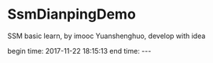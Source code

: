 # SsmDianpingDemo
SSM basic learn, by imooc Yuanshenghuo, develop with idea

begin time: 2017-11-22 18:15:13
end time: ---
